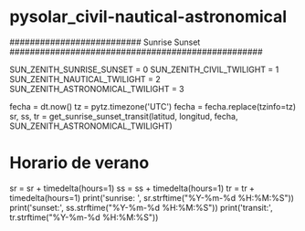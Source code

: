 # pysolar_civil-nautical-astronomical

########################## Sunrise Sunset ##################################################

SUN_ZENITH_SUNRISE_SUNSET = 0
SUN_ZENITH_CIVIL_TWILIGHT = 1
SUN_ZENITH_NAUTICAL_TWILIGHT = 2
SUN_ZENITH_ASTRONOMICAL_TWILIGHT = 3

fecha = dt.now()
tz = pytz.timezone('UTC')
fecha = fecha.replace(tzinfo=tz)
sr, ss, tr = get_sunrise_sunset_transit(latitud, longitud, fecha, SUN_ZENITH_ASTRONOMICAL_TWILIGHT)
# Horario de verano
sr = sr + timedelta(hours=1)
ss = ss + timedelta(hours=1)
tr = tr + timedelta(hours=1)
print('sunrise: ', sr.strftime("%Y-%m-%d %H:%M:%S"))
print('sunset:', ss.strftime("%Y-%m-%d %H:%M:%S"))
print('transit:', tr.strftime("%Y-%m-%d %H:%M:%S"))
